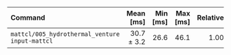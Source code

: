 | Command | Mean [ms] | Min [ms] | Max [ms] | Relative |
|:---|---:|---:|---:|---:|
| `mattcl/005_hydrothermal_venture input-mattcl` | 30.7 ± 3.2 | 26.6 | 46.1 | 1.00 |
